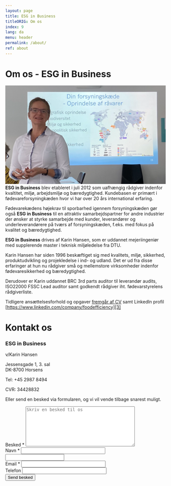 ```yaml
---
layout: page
title: ESG in Business
titleORIG: Om os
index: 9
lang: da
menu: header
permalink: /about/
ref: about
---
```


# Om os - ESG in Business

![ESG in Business v/Karin Hansen][1]
**ESG in Business** blev etableret i juli 2012 som uafhængig rådgiver indenfor kvaltitet, miljø, arbejdsmiljø og bæredygtighed. Kundebasen er primært i fødevareforsyningkæden hvor vi har over 20 års international erfaring. 

Fødevarekædens højekrav til sporbarhed igennem forsyningskæden gør også **ESG in Business** til en attraktiv samarbejdspartner for andre industrier der ønsker at styrke samarbejde med kunder, leverandører og underleverandørere på tværs af forsyningskæden, f.eks. med fokus på kvalitet og bæredygtighed. 

**ESG in Business** drives af Karin Hansen, som er uddannet mejeriingeniør med supplerende master i teknisk miljøledelse fra DTU.

Karin Hansen har siden 1996 beskæftiget sig med kvalitets, miljø, sikkerhed, produktudvikling og projekledelse i ind- og udland. Det er ud fra disse erfaringer at hun nu rådgiver små og mellemstore virksomheder indenfor fødevaresikkerhed og bæredygtighed.

Derudover er Karin uddannet BRC 3rd parts auditor til leverandør audits, ISO22000 FSSC Lead auditor samt godkendt rådgiver iht. fødevarstyrelens rådgiverliste. 

Tidligere ansættelsesforhold og opgaver [fremgår af CV][2] samt LinkedIn profil [https://www.linkedin.com/company/foodefficiency][3]

[1]: /assets/images/K_Hansen.png#pull-right#w360 "ESG in Business v/karin Hansen"
[2]: /assets/publications/KEH%20CV%20QEHS%20and%20CSR%20development.pdf "KEH CV QEHS and CSR Development "
[3]: https://www.linkedin.com/in/karin-hansen-a14446/ "https://www.linkedin.com/company/foodefficiency"



# Kontakt os

<div class="contact-inner">
<div class="pull-right w50">
  <h3 class="brand"><span>ESG in Business</span></h3>
  <p>v/Karin Hansen</p>
  <p>Jessensgade 1, 3. sal<br>DK-8700 Horsens</p>
  <p>Tel: +45 2987 8494</p>
  <p>CVR: 34428832</p>
  <p>Eller send en besked via formularen, og vi vil vende tilbage snarest muligt.</p>
</div>
<div class="inquiries pull-left">
  <form accept-charset="UTF-8" class="new_inquiry" id="new_inquiry" method="post" data-name="Contact form">
    <div style="margin:0;padding:0;display:inline">
      <input id="locale" name="locale" type="hidden" value="da">
      <input id="utf8" name="utf8" type="hidden" value="✓">
      <input id="authenticity_token" name="authenticity_token" type="hidden" value="8vr2lMQljUu/67VhB2GS5pXRZubfGknz0sIweGYatWU=">
    </div>
    <div class="field message_field">
      <label class="placeholder-fallback" for="inquiry_message">Besked *</label>
      <textarea cols="40" id="inquiry_message" name="message" placeholder="Skriv en besked til os" required="required" rows="8"></textarea>
    </div>
    <div class="field">
      <label class="placeholder-fallback" for="inquiry_name">Navn *</label>
      <input class="text" id="inquiry_name" name="name" placeholder="" required="required" size="30" type="text">
    </div>
    <input id="lastname" class="offscreen" name="lastname" tabindex="-1" type="text" value="">
    <div class="field">
      <label class="placeholder-fallback" for="inquiry_email">Email *</label>
      <input class="text email" id="inquiry_email" name="email" placeholder="" required="required" size="30" type="email">
    </div>
    <div class="field">
      <label class="placeholder-fallback" for="inquiry_phone">Telefon</label>
      <input class="text phone" id="inquiry_phone" name="phone" placeholder="" size="30" type="phone">
    </div>
    <div class="actions">
      <input class="btn btn-success" id="contact_submit" name="commit" type="submit" value="Send besked">
    </div>
  </form>
</div>
</div>
<script type="text/javascript">
function clearInquiryForm() {
  document.getElementById("inquiry_message").value = "";
  document.getElementById("inquiry_name").value = "";
  document.getElementById("inquiry_email").value = "";
  document.getElementById("inquiry_phone").value = "";
}

// ContactUs API
document.getElementById("contact_submit").addEventListener("click", function(event){
  event.preventDefault()

  const locale = document.getElementById("locale").value;
  const message = document.getElementById("inquiry_message").value;
  const name = document.getElementById("inquiry_name").value;
  const lastname = document.getElementById("lastname").value;
  const email = document.getElementById("inquiry_email").value; 
  const phone = document.getElementById("inquiry_phone").value; 
  const data = { locale, message, name, lastname, email, phone }
  const url = 'https://fb65cne4o6.execute-api.eu-central-1.amazonaws.com/send';
  const headers = {
    'Access-Control-Allow-Origin': '*',
    'Access-Control-Allow-Credentials': true,
  }
  axios.post(url, data, headers).then(res => {
    alert('Mange tak for din henvendelse.  Vi vil vende tilbage snarest muligt.');
    clearInquiryForm();
  }).catch(err => {
    console.log(err)
    alert("Der skete en fejl. Check om du har udfyldt felterne: besked, navn, email og telefon");
  })
  return true;
});
</script>
<script src="https://cdnjs.cloudflare.com/ajax/libs/axios/0.18.0/axios.min.js"></script>
